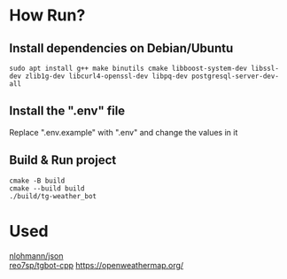 # How Run?
## Install dependencies on Debian/Ubuntu
```
sudo apt install g++ make binutils cmake libboost-system-dev libssl-dev zlib1g-dev libcurl4-openssl-dev libpq-dev postgresql-server-dev-all
```
<!-- ## Install tgbot-cpp
```
git clone https://github.com/reo7sp/tgbot-cpp
cd tgbot-cpp
cmake .
make -j4
sudo make install
``` -->
## Install the ".env" file
Replace ".env.example" with ".env" and change the values in it
## Build & Run project
```
cmake -B build
cmake --build build
./build/tg-weather_bot
```
# Used
[nlohmann/json](https://github.com/nlohmann/json)<br />
[reo7sp/tgbot-cpp](https://github.com/reo7sp/tgbot-cpp)
https://openweathermap.org/
